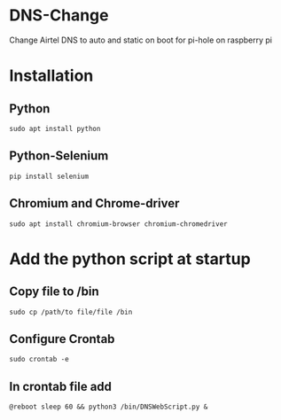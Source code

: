 # DNS-Change
Change Airtel DNS to auto and static on boot for pi-hole on raspberry pi

# Installation

## Python
```
sudo apt install python
```

## Python-Selenium
```
pip install selenium
```

## Chromium and Chrome-driver
```
sudo apt install chromium-browser chromium-chromedriver
```

# Add the python script at startup

## Copy file to /bin
```
sudo cp /path/to file/file /bin
```
## Configure Crontab 
```
sudo crontab -e
```
## In crontab file add
```
@reboot sleep 60 && python3 /bin/DNSWebScript.py &
```
